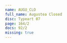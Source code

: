 ```yaml
---
name: AUGU_CLO
full_name: Augustea Closed
disc: Typeart 07
page: 164/2
docs: 92/2
missing: true
---
```

